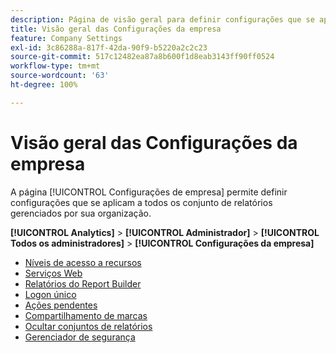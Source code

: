 ```yaml
---
description: Página de visão geral para definir configurações que se aplicam a todos os conjuntos de relatórios gerenciados por sua organização.
title: Visão geral das Configurações da empresa
feature: Company Settings
exl-id: 3c86288a-817f-42da-90f9-b5220a2c2c23
source-git-commit: 517c12482ea87a8b600f1d8eab3143ff90ff0524
workflow-type: tm+mt
source-wordcount: '63'
ht-degree: 100%

---
```


# Visão geral das Configurações da empresa

A página [!UICONTROL Configurações de empresa] permite definir configurações que se aplicam a todos os conjunto de relatórios gerenciados por sua organização.

**[!UICONTROL Analytics]** > **[!UICONTROL Administrador]** > **[!UICONTROL Todos os administradores]** > **[!UICONTROL Configurações da empresa]**

+ [Níveis de acesso a recursos](feature-access-levels.md)
+ [Serviços Web](web-services-admin.md)
+ [Relatórios do Report Builder](report-builder-reports-admin.md)
+ [Logon único](single-signon-admin.md)
+ [Ações pendentes](pending-actions-admin.md)
+ [Compartilhamento de marcas](co-branding-admin.md)
+ [Ocultar conjuntos de relatórios](c-hide-report-suites.md)
+ [Gerenciador de segurança](security-manager.md)
